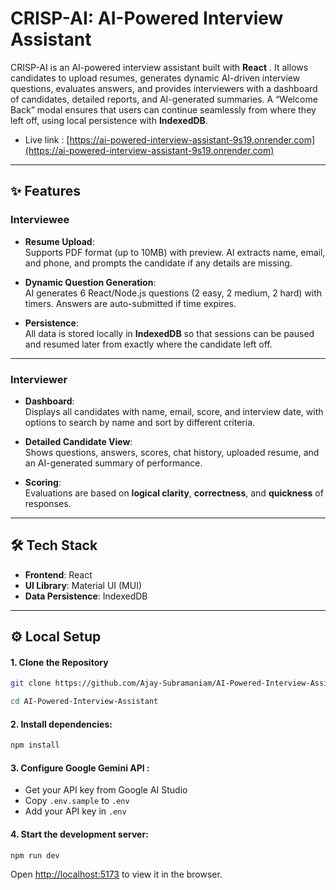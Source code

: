 # CRISP-AI: AI-Powered Interview Assistant 

CRISP-AI is an AI-powered interview assistant built with **React** . It allows candidates to upload resumes, generates dynamic AI-driven interview questions, evaluates answers, and provides interviewers with a dashboard of candidates, detailed reports, and AI-generated summaries. A “Welcome Back” modal ensures that users can continue seamlessly from where they left off, using local persistence with **IndexedDB**.

 - Live link : [https://ai-powered-interview-assistant-9s19.onrender.com](https://ai-powered-interview-assistant-9s19.onrender.com) 

---

## ✨ Features

###  Interviewee

- **Resume Upload**:  
  Supports PDF format (up to 10MB) with preview. AI extracts name, email, and phone, and prompts the candidate if any details are missing.

- **Dynamic Question Generation**:  
  AI generates 6 React/Node.js questions (2 easy, 2 medium, 2 hard) with timers. Answers are auto-submitted if time expires.

- **Persistence**:  
  All data is stored locally in **IndexedDB** so that sessions can be paused and resumed later from exactly where the candidate left off.

---

###  Interviewer

- **Dashboard**:  
  Displays all candidates with name, email, score, and interview date, with options to search by name and sort by different criteria.

- **Detailed Candidate View**:  
  Shows questions, answers, scores, chat history, uploaded resume, and an AI-generated summary of performance.

- **Scoring**:  
  Evaluations are based on **logical clarity**, **correctness**, and **quickness** of responses.

---

## 🛠️ Tech Stack

- **Frontend**: React  
- **UI Library**: Material UI (MUI)  
- **Data Persistence**: IndexedDB  

---

## ⚙️ Local Setup

#### 1. Clone the Repository

```bash
git clone https://github.com/Ajay-Subramaniam/AI-Powered-Interview-Assistant.git

cd AI-Powered-Interview-Assistant
```
#### 2. Install dependencies:
```bash
npm install
```

#### 3. Configure Google Gemini API :
   - Get your API key from Google AI Studio
   - Copy `.env.sample` to `.env`
   - Add your API key in `.env` 

#### 4. Start the development server:
```bash
npm run dev
```

Open [http://localhost:5173](http://localhost:5173) to view it in the browser.